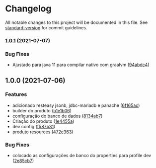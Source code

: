 # Changelog

All notable changes to this project will be documented in this file. See [standard-version](https://github.com/conventional-changelog/standard-version) for commit guidelines.

### [1.0.1](https://github.com/denissoliveira/quarkus-crud/compare/v1.0.0...v1.0.1) (2021-07-07)


### Bug Fixes

* Ajustado para java 11 para compilar nativo com graalvm ([94abdc4](https://github.com/denissoliveira/quarkus-crud/commit/94abdc4cefc8e5c80aa2481e7c62875d38e44c6a))

## 1.0.0 (2021-07-06)


### Features

* adicionado resteasy jsonb, jdbc-mariadb e panache ([6f165ac](https://github.com/denissoliveira/quarkus-crud/commit/6f165acb087d769a228b00531c3ffe02402aa909))
* builder do produto ([b1e1b06](https://github.com/denissoliveira/quarkus-crud/commit/b1e1b0694cf56050ec0757ddc6ca1108f4586c96))
* configuração do banco de dados ([8134ab7](https://github.com/denissoliveira/quarkus-crud/commit/8134ab73cd42c3fb03e0bb2d2d9d1ae2d0e14486))
* Criação do produto ([1e4455a](https://github.com/denissoliveira/quarkus-crud/commit/1e4455aee1398a71b5e67c37c5f137f0edd687d0))
* dev config ([f587b31](https://github.com/denissoliveira/quarkus-crud/commit/f587b3151955dea28b5ee1709eff2fee1f71ead8))
* produto resources ([472c363](https://github.com/denissoliveira/quarkus-crud/commit/472c36371345cdf018c40927195d86c82d1343ba))


### Bug Fixes

* colocado as configurações de banco do properties para profile dev ([2e85cb7](https://github.com/denissoliveira/quarkus-crud/commit/2e85cb795a2dcd5c7f934ad01df672f27f092ef5))
